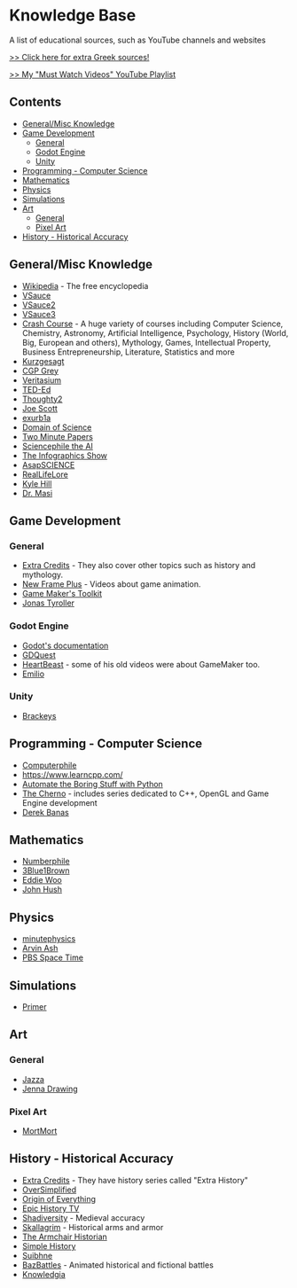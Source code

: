 # Knowledge Base
A list of educational sources, such as YouTube channels and websites

[>> Click here for extra Greek sources!](https://github.com/OverloadedOrama/KnowledgeBase/blob/master/GreekSources.md)

[>> My "Must Watch Videos" YouTube Playlist](https://www.youtube.com/playlist?list=PL-xVVvo0UaT97wAE-bc9NgAC7UZplVEHK)

## Contents
- [General/Misc Knowledge](#generalmisc-knowledge)
- [Game Development](#game-development)
  - [General](#general)
  - [Godot Engine](#godot-engine)
  - [Unity](#unity)
- [Programming - Computer Science](#programming---computer-science)
- [Mathematics](#mathematics)
- [Physics](#physics)
- [Simulations](#simulations)
- [Art](#art)
  - [General](#general-1)
  - [Pixel Art](#pixel-art)
- [History - Historical Accuracy](#history---historical-accuracy)

## General/Misc Knowledge
- [Wikipedia](https://en.wikipedia.org/wiki/Main_Page) - The free encyclopedia
- [VSauce](https://www.youtube.com/c/vsauce1)
- [VSauce2](https://www.youtube.com/c/Vsauce2)
- [VSauce3](https://www.youtube.com/c/Vsauce3)
- [Crash Course](https://www.youtube.com/user/crashcourse) - A huge variety of courses including Computer Science, Chemistry, Astronomy, Artificial Intelligence, Psychology, History (World, Big, European and others), Mythology, Games, Intellectual Property, Business Entrepreneurship, Literature, Statistics and more
- [Kurzgesagt](https://www.youtube.com/user/Kurzgesagt)
- [CGP Grey](https://www.youtube.com/user/CGPGrey)
- [Veritasium](https://www.youtube.com/c/veritasium)
- [TED-Ed](https://www.youtube.com/user/TEDEducation)
- [Thoughty2](https://www.youtube.com/user/Thoughty2)
- [Joe Scott](https://www.youtube.com/user/jnightandday)
- [exurb1a](https://www.youtube.com/user/willunicycleforfood)
- [Domain of Science](https://www.youtube.com/c/DomainofScience)
- [Two Minute Papers](https://www.youtube.com/c/K%C3%A1rolyZsolnai)
- [Sciencephile the AI](https://www.youtube.com/c/SciencephiletheAI)
- [The Infographics Show](https://www.youtube.com/user/TheInfographicsShow)
- [AsapSCIENCE](https://www.youtube.com/user/AsapSCIENCE)
- [RealLifeLore](https://www.youtube.com/c/RealLifeLore)
- [Kyle Hill](https://www.youtube.com/c/KyleHillScience)
- [Dr. Masi](https://www.youtube.com/c/DrMasi)


## Game Development
### General
- [Extra Credits](https://www.youtube.com/user/ExtraCreditz) - They also cover other topics such as history and mythology.
- [New Frame Plus](https://www.youtube.com/channel/UCxO_ya-RmAXCXJCU54AxYFw) - Videos about game animation.
- [Game Maker's Toolkit](https://www.youtube.com/user/McBacon1337)
- [Jonas Tyroller](https://www.youtube.com/channel/UC_p_9arduPuxM8DHTGIuSOg)

### Godot Engine
- [Godot's documentation](https://docs.godotengine.org/en/stable/)
- [GDQuest](https://www.youtube.com/channel/UCxboW7x0jZqFdvMdCFKTMsQ)
- [HeartBeast](https://www.youtube.com/user/uheartbeast) - some of his old videos were about GameMaker too.
- [Emilio](https://www.youtube.com/channel/UC9DR22-qohBDtZ74R3FxOZg)

### Unity
- [Brackeys](https://www.youtube.com/user/Brackeys)


## Programming - Computer Science
- [Computerphile](https://www.youtube.com/user/Computerphile)
- https://www.learncpp.com/
- [Automate the Boring Stuff with Python](https://automatetheboringstuff.com/)
- [The Cherno](https://www.youtube.com/user/TheChernoProject) - includes series dedicated to C++, OpenGL and Game Engine development
- [Derek Banas](https://www.youtube.com/user/derekbanas)

## Mathematics
- [Numberphile](https://www.youtube.com/user/numberphile)
- [3Blue1Brown](https://www.youtube.com/c/3blue1brown)
- [Eddie Woo](https://www.youtube.com/user/misterwootube)
- [John Hush](https://www.youtube.com/user/mrjohnhush)

## Physics
- [minutephysics](https://www.youtube.com/user/minutephysics)
- [Arvin Ash](https://www.youtube.com/c/ArvinAsh/)
- [PBS Space Time](https://www.youtube.com/c/pbsspacetime)

## Simulations
- [Primer](https://www.youtube.com/c/PrimerLearning/)

## Art
### General
- [Jazza](https://www.youtube.com/user/DrawWithJazza)
- [Jenna Drawing](https://www.youtube.com/user/JennaDrawing)

### Pixel Art
- [MortMort](https://www.youtube.com/user/atMNRArt)

## History - Historical Accuracy
- [Extra Credits](https://www.youtube.com/user/ExtraCreditz) - They have history series called "Extra History"
- [OverSimplified](https://www.youtube.com/user/Webzwithaz)
- [Origin of Everything](https://www.youtube.com/c/pbsoriginofeverything)
- [Epic History TV](https://www.youtube.com/channel/UCvPXiKxH-eH9xq-80vpgmKQ)
- [Shadiversity](https://www.youtube.com/user/shadmbrooks) - Medieval accuracy
- [Skallagrim](https://www.youtube.com/user/SkallagrimNilsson) - Historical arms and armor
- [The Armchair Historian](https://www.youtube.com/channel/UCeUJFQ0D9qs6aVNyUt9fkeQ)
- [Simple History](https://www.youtube.com/c/Simplehistory/videos)
- [Suibhne](https://www.youtube.com/c/Suibhne)
- [BazBattles](https://www.youtube.com/c/BazBattles) - Animated historical and fictional battles
- [Knowledgia](https://www.youtube.com/c/Knowledgia)
